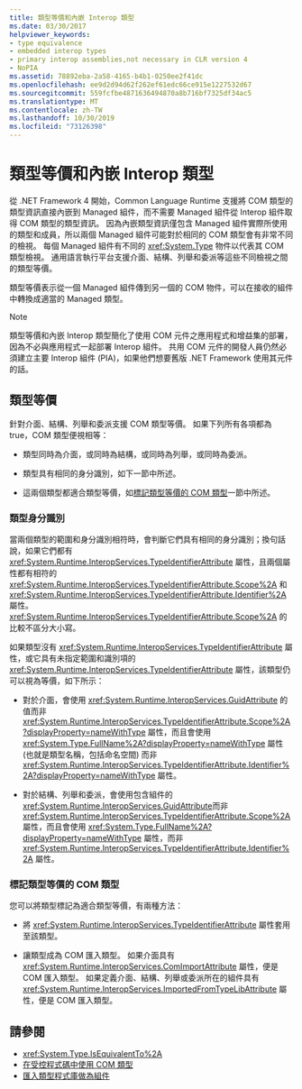 ```yaml
---
title: 類型等價和內嵌 Interop 類型
ms.date: 03/30/2017
helpviewer_keywords:
- type equivalence
- embedded interop types
- primary interop assemblies,not necessary in CLR version 4
- NoPIA
ms.assetid: 78892eba-2a58-4165-b4b1-0250ee2f41dc
ms.openlocfilehash: ee9d2d94d62f262ef61edc66ce915e1227532d67
ms.sourcegitcommit: 559fcfbe4871636494870a8b716bf7325df34ac5
ms.translationtype: MT
ms.contentlocale: zh-TW
ms.lasthandoff: 10/30/2019
ms.locfileid: "73126398"
---
```

# <a name="type-equivalence-and-embedded-interop-types"></a>類型等價和內嵌 Interop 類型

從 .NET Framework 4 開始，Common Language Runtime 支援將 COM 類型的類型資訊直接內嵌到 Managed 組件，而不需要 Managed 組件從 Interop 組件取得 COM 類型的類型資訊。 因為內嵌類型資訊僅包含 Managed 組件實際所使用的類型和成員，所以兩個 Managed 組件可能對於相同的 COM 類型會有非常不同的檢視。 每個 Managed 組件有不同的 <xref:System.Type> 物件以代表其 COM 類型檢視。 通用語言執行平台支援介面、結構、列舉和委派等這些不同檢視之間的類型等價。

類型等價表示從一個 Managed 組件傳到另一個的 COM 物件，可以在接收的組件中轉換成適當的 Managed 類型。

> [!NOTE]
> 類型等價和內嵌 Interop 類型簡化了使用 COM 元件之應用程式和增益集的部署，因為不必與應用程式一起部署 Interop 組件。 共用 COM 元件的開發人員仍然必須建立主要 Interop 組件 (PIA)，如果他們想要舊版 .NET Framework 使用其元件的話。

## <a name="type-equivalence"></a>類型等價

 針對介面、結構、列舉和委派支援 COM 類型等價。 如果下列所有各項都為 true，COM 類型便視相等：

- 類型同時為介面，或同時為結構，或同時為列舉，或同時為委派。

- 類型具有相同的身分識別，如下一節中所述。

- 這兩個類型都適合類型等價，如[標記類型等價的 COM 類型](#marking-com-types-for-type-equivalence)一節中所述。

### <a name="type-identity"></a>類型身分識別

當兩個類型的範圍和身分識別相符時，會判斷它們具有相同的身分識別；換句話說，如果它們都有 <xref:System.Runtime.InteropServices.TypeIdentifierAttribute> 屬性，且兩個屬性都有相符的 <xref:System.Runtime.InteropServices.TypeIdentifierAttribute.Scope%2A> 和 <xref:System.Runtime.InteropServices.TypeIdentifierAttribute.Identifier%2A> 屬性。 <xref:System.Runtime.InteropServices.TypeIdentifierAttribute.Scope%2A> 的比較不區分大小寫。

如果類型沒有 <xref:System.Runtime.InteropServices.TypeIdentifierAttribute> 屬性，或它具有未指定範圍和識別項的 <xref:System.Runtime.InteropServices.TypeIdentifierAttribute> 屬性，該類型仍可以視為等價，如下所示：

- 對於介面，會使用 <xref:System.Runtime.InteropServices.GuidAttribute> 的值而非 <xref:System.Runtime.InteropServices.TypeIdentifierAttribute.Scope%2A?displayProperty=nameWithType> 屬性，而且會使用 <xref:System.Type.FullName%2A?displayProperty=nameWithType> 屬性 (也就是類型名稱，包括命名空間) 而非 <xref:System.Runtime.InteropServices.TypeIdentifierAttribute.Identifier%2A?displayProperty=nameWithType> 屬性。

- 對於結構、列舉和委派，會使用包含組件的 <xref:System.Runtime.InteropServices.GuidAttribute>而非 <xref:System.Runtime.InteropServices.TypeIdentifierAttribute.Scope%2A> 屬性，而且會使用 <xref:System.Type.FullName%2A?displayProperty=nameWithType> 屬性，而非 <xref:System.Runtime.InteropServices.TypeIdentifierAttribute.Identifier%2A> 屬性。

### <a name="marking-com-types-for-type-equivalence"></a>標記類型等價的 COM 類型

 您可以將類型標記為適合類型等價，有兩種方法：

- 將 <xref:System.Runtime.InteropServices.TypeIdentifierAttribute> 屬性套用至該類型。

- 讓類型成為 COM 匯入類型。 如果介面具有 <xref:System.Runtime.InteropServices.ComImportAttribute> 屬性，便是 COM 匯入類型。 如果定義介面、結構、列舉或委派所在的組件具有 <xref:System.Runtime.InteropServices.ImportedFromTypeLibAttribute> 屬性，便是 COM 匯入類型。

## <a name="see-also"></a>請參閱

- <xref:System.Type.IsEquivalentTo%2A>
- [在受控程式碼中使用 COM 類型](https://docs.microsoft.com/previous-versions/dotnet/netframework-4.0/3y76b69k(v=vs.100))
- [匯入類型程式庫做為組件](importing-a-type-library-as-an-assembly.md)
